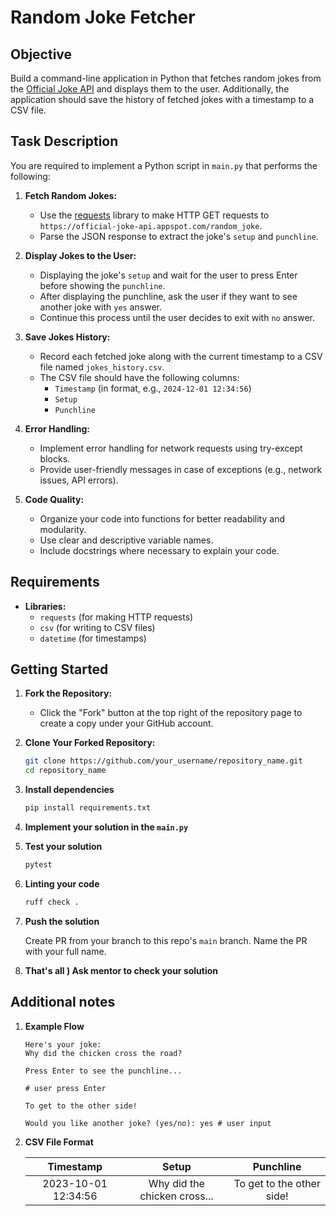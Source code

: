 # Random Joke Fetcher

## **Objective**

Build a command-line application in Python that fetches random jokes from
the [Official Joke API](https://official-joke-api.appspot.com/) and displays them to the
user. Additionally, the application should save the history of fetched jokes with a timestamp to a CSV file.

## **Task Description**

You are required to implement a Python script in `main.py` that performs the following:

1. **Fetch Random Jokes:**
    - Use the [requests](https://requests.readthedocs.io/en/latest/) library to make HTTP GET requests to
      `https://official-joke-api.appspot.com/random_joke`.
    - Parse the JSON response to extract the joke's `setup` and `punchline`.

2. **Display Jokes to the User:**
    - Displaying the joke's `setup` and wait for the user to press Enter before showing the `punchline`.
    - After displaying the punchline, ask the user if they want to see another joke with `yes` answer.
    - Continue this process until the user decides to exit with `no` answer.

3. **Save Jokes History:**
    - Record each fetched joke along with the current timestamp to a CSV file named `jokes_history.csv`.
    - The CSV file should have the following columns:
        - `Timestamp` (in format, e.g., `2024-12-01 12:34:56`)
        - `Setup`
        - `Punchline`

4. **Error Handling:**
    - Implement error handling for network requests using try-except blocks.
    - Provide user-friendly messages in case of exceptions (e.g., network issues, API errors).

5. **Code Quality:**
    - Organize your code into functions for better readability and modularity.
    - Use clear and descriptive variable names.
    - Include docstrings where necessary to explain your code.

## **Requirements**

- **Libraries:**
    - `requests` (for making HTTP requests)
    - `csv` (for writing to CSV files)
    - `datetime` (for timestamps)

## **Getting Started**

1. **Fork the Repository:**

    - Click the "Fork" button at the top right of the repository page to create a copy under your GitHub account.

2. **Clone Your Forked Repository:**

   ```bash
   git clone https://github.com/your_username/repository_name.git
   cd repository_name
   ```

3. **Install dependencies**
   ```bash
   pip install requirements.txt
   ```

4. **Implement your solution in the `main.py`**

5. **Test your solution**
   ```bash
   pytest
   ```

6. **Linting your code**
   ```bash
   ruff check .
   ```
7. **Push the solution**
   
   Create PR from your branch to this repo's `main` branch. Name the PR with your full name.

8. **That's all ) Ask mentor to check your solution**

## **Additional notes**

1. **Example Flow**
   ```
   Here's your joke:
   Why did the chicken cross the road?
   
   Press Enter to see the punchline...
   
   # user press Enter
   
   To get to the other side!
   
   Would you like another joke? (yes/no): yes # user input
   ```

2. **CSV File Format**

   |      Timestamp      |             Setup             |         Punchline          |
      |:-------------------:|:-----------------------------:|:--------------------------:|
   | 2023-10-01 12:34:56 | 	Why did the chicken cross... | 	To get to the other side! |

